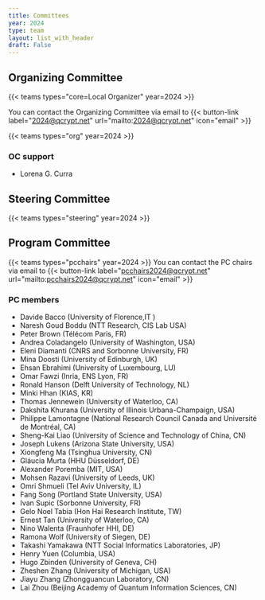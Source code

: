 ```yaml
---
title: Committees
year: 2024
type: team
layout: list_with_header
draft: False
---
```


<!-- To make all this possible, these people are working behind the scenes. -->

## Organizing Committee

{{< teams types="core=Local Organizer" year=2024 >}}

You can contact the Organizing Committee via email to {{< button-link label="2024@qcrypt.net" url="mailto:2024@qcrypt.net" icon="email" >}}

{{< teams types="org" year=2024 >}}

### OC support
* Lorena G. Curra


## Steering Committee

{{< teams types="steering" year=2024 >}}


<!-- ## Advisory  Committee

{{< teams types="advisory" year=2024 >}}

-->
## Program Committee

{{< teams types="pcchairs" year=2024 >}}
You can contact the PC chairs via email to {{< button-link label="pcchairs2024@qcrypt.net" url="mailto:pcchairs2024@qcrypt.net" icon="email" >}}<br>

### PC members

* Davide Bacco (University of Florence,IT )
* Naresh Goud Boddu (NTT Research, CIS Lab USA)
* Peter Brown (Télécom Paris, FR)
* Andrea Coladangelo	(University of Washington, USA)
* Eleni Diamanti	(CNRS and Sorbonne University, FR)
* Mina Doosti (University of Edinburgh, UK)
* Ehsan Ebrahimi (University of Luxembourg, LU) 
* Omar Fawzi (Inria, ENS Lyon, FR)
* Ronald Hanson (Delft University of Technology, NL)
* Minki Hhan (KIAS, KR)
* Thomas Jennewein (University of Waterloo, CA)
* Dakshita Khurana (University of Illinois Urbana-Champaign, USA)
* Philippe Lamontagne	(National Research Council Canada and Université de Montréal, CA)
* Sheng-Kai Liao (University of Science and Technology of China, CN)
* Joseph Lukens (Arizona State University, USA)
* Xiongfeng Ma (Tsinghua University, CN)
* Gláucia Murta (HHU Düsseldorf, DE)
* Alexander Poremba (MIT, USA)
* Mohsen Razavi (University of Leeds,	UK)
* Omri Shmueli (Tel Aviv University,	IL)
* Fang Song (Portland State University, USA)
* Ivan Supic (Sorbonne University, FR)
* Gelo Noel Tabia (Hon Hai Research Institute, TW)
* Ernest Tan (University of Waterloo, CA)
* Nino Walenta (Fraunhofer HHI, DE)
* Ramona Wolf	(University of Siegen, DE)
* Takashi Yamakawa (NTT Social Informatics Laboratories, JP)
* Henry Yuen (Columbia, USA)
* Hugo Zbinden (University of Geneva, CH)
* Zheshen Zhang (University of Michigan, USA)
* Jiayu Zhang (Zhongguancun Laboratory, CN)
* Lai Zhou (Beijing Academy of Quantum Information Sciences, CN)